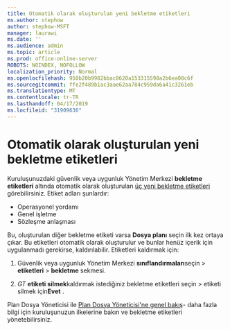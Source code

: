 ```yaml
---
title: Otomatik olarak oluşturulan yeni bekletme etiketleri
ms.author: stephow
author: stephow-MSFT
manager: laurawi
ms.date: ''
ms.audience: admin
ms.topic: article
ms.prod: office-online-server
ROBOTS: NOINDEX, NOFOLLOW
localization_priority: Normal
ms.openlocfilehash: 950b20b9982bbac8620a153315598a2b6ea08c6f
ms.sourcegitcommit: ffe2f489b1ac3aae62aa784c959da6a41c3261eb
ms.translationtype: MT
ms.contentlocale: tr-TR
ms.lasthandoff: 04/17/2019
ms.locfileid: "31909636"
---
```

# <a name="new-retention-labels-created-automatically"></a>Otomatik olarak oluşturulan yeni bekletme etiketleri

Kuruluşunuzdaki güvenlik veya uygunluk Yönetim Merkezi **bekletme etiketleri** altında otomatik olarak oluşturulan [üç yeni bekletme etiketleri](https://docs.microsoft.com/en-us/office365/securitycompliance/file-plan-manager#default-retention-labels-and-label-policy) görebilirsiniz. Etiket adları şunlardır:

- Operasyonel yordamı
- Genel işletme
- Sözleşme anlaşması

Bu, oluşturulan diğer bekletme etiketi varsa **Dosya planı** seçin ilk kez ortaya çıkar. Bu etiketleri otomatik olarak oluşturulur ve bunlar henüz içerik için uygulanmadı gerekirse, kaldırılabilir. Etiketleri kaldırmak için:

1. Güvenlik veya uygunluk Yönetim Merkezi **sınıflandırmaları**seçin > **etiketleri** > **bekletme** sekmesi.

1. _GT_ **etiketi silmek**kaldırmak istediğiniz bekletme etiketleri seçin > etiketi silmek için**Evet** .

Plan Dosya Yöneticisi ile [Plan Dosya Yöneticisi'ne genel bakış](https://docs.microsoft.com/en-us/office365/securitycompliance/file-plan-manager)- daha fazla bilgi için kuruluşunuzun ilkelerine bakın ve bekletme etiketleri yönetebilirsiniz.